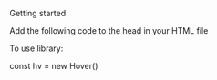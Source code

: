 Getting started
  
Add the following code to the head in your HTML file

  
<link rel="stylesheet" type="text/css" href="HoverJS.css">

<script defer type="text/javascript" src='js/HoverJS.js'></script>
  

To use library:

 const hv = new Hover()
  
